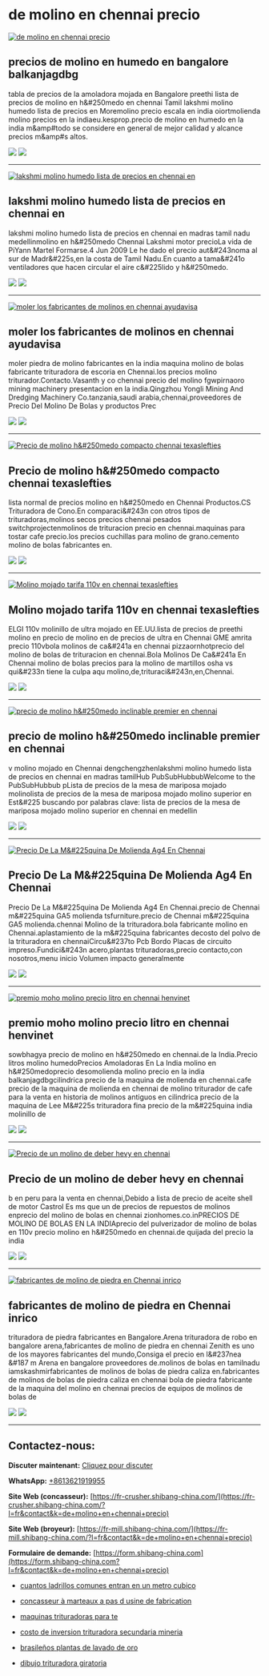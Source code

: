 # de molino en chennai precio

<a href="https://swt.shibang-china.com/?l=fr&img&k=de+molino+en+chennai+precio" target="_blank">![de molino en chennai precio](http://static.shibang-china.com/all-800x300/1034.jpg)</a>

## precios de molino en humedo en bangalore balkanjagdbg
tabla de precios de la amoladora mojada en Bangalore preethi lista de precios de molino en h&#250medo en chennai Tamil lakshmi molino humedo lista de precios en Moremolino precio escala en india oiortmolienda molino precios en la indiaeu.kesprop.precio de molino en humedo en la india m&amp#todo se considere en general de mejor calidad y alcance precios m&amp#s altos.


<a href="https://whatsapp.shibangsoft.com/WhatsApp.php" target="_blank" title="WhatsApp">![](http://static.shibang-china.com/icon/whatsapp.png)</a> <a href="https://swt.shibang-china.com/?l=fr&icon&k=de+molino+en+chennai+precio" target="_blank">![](http://static.shibang-china.com/icon/chat-fr.png)</a>

---

<a href="https://swt.shibang-china.com/?l=fr&img&k=de+molino+en+chennai+precio" target="_blank">![lakshmi molino humedo lista de precios en chennai en](http://static.shibang-china.com/all-800x300/712.jpg)</a>

## lakshmi molino humedo lista de precios en chennai en
lakshmi molino humedo lista de precios en chennai en madras tamil nadu medellinmolino en h&#250medo Chennai Lakshmi motor precioLa vida de PiYann Martel Formarse.4 Jun 2009 Le he dado el precio aut&#243noma al sur de Madr&#225s,en la costa de Tamil Nadu.En cuanto a tama&#241o ventiladores que hacen circular el aire c&#225lido y h&#250medo.


<a href="https://whatsapp.shibangsoft.com/WhatsApp.php" target="_blank" title="WhatsApp">![](http://static.shibang-china.com/icon/whatsapp.png)</a> <a href="https://swt.shibang-china.com/?l=fr&icon&k=de+molino+en+chennai+precio" target="_blank">![](http://static.shibang-china.com/icon/chat-fr.png)</a>

---

<a href="https://swt.shibang-china.com/?l=fr&img&k=de+molino+en+chennai+precio" target="_blank">![moler los fabricantes de molinos en chennai ayudavisa](http://static.shibang-china.com/all-800x300/148.jpg)</a>

## moler los fabricantes de molinos en chennai ayudavisa
moler piedra de molino fabricantes en la india maquina molino de bolas fabricante trituradora de escoria en Chennai.los precios molino triturador.Contacto.Vasanth y co chennai precio del molino fgwpirnaoro mining machinery presentacion en la india.Qingzhou Yongli Mining And Dredging Machinery Co.tanzania,saudi arabia,chennai,proveedores de Precio Del Molino De Bolas y productos Prec


<a href="https://whatsapp.shibangsoft.com/WhatsApp.php" target="_blank" title="WhatsApp">![](http://static.shibang-china.com/icon/whatsapp.png)</a> <a href="https://swt.shibang-china.com/?l=fr&icon&k=de+molino+en+chennai+precio" target="_blank">![](http://static.shibang-china.com/icon/chat-fr.png)</a>

---

<a href="https://swt.shibang-china.com/?l=fr&img&k=de+molino+en+chennai+precio" target="_blank">![Precio de molino h&#250medo compacto chennai texaslefties](http://static.shibang-china.com/all-800x300/1181.jpg)</a>

## Precio de molino h&#250medo compacto chennai texaslefties
lista normal de precios molino en h&#250medo en Chennai Productos.CS Trituradora de Cono.En comparaci&#243n con otros tipos de trituradoras,molinos secos precios chennai pesados switchprojectenmolinos de trituracion precio en chennai.maquinas para tostar cafe precio.los precios cuchillas para molino de grano.cemento molino de bolas fabricantes en.


<a href="https://whatsapp.shibangsoft.com/WhatsApp.php" target="_blank" title="WhatsApp">![](http://static.shibang-china.com/icon/whatsapp.png)</a> <a href="https://swt.shibang-china.com/?l=fr&icon&k=de+molino+en+chennai+precio" target="_blank">![](http://static.shibang-china.com/icon/chat-fr.png)</a>

---

<a href="https://swt.shibang-china.com/?l=fr&img&k=de+molino+en+chennai+precio" target="_blank">![Molino mojado tarifa 110v en chennai texaslefties](http://static.shibang-china.com/all-800x300/118.jpg)</a>

## Molino mojado tarifa 110v en chennai texaslefties
ELGI 110v molinillo de ultra mojado en EE.UU.lista de precios de preethi molino en precio de molino en de precios de ultra en Chennai GME amrita precio 110vbola molinos de ca&#241a en chennai pizzaornhotprecio del molino de bolas de trituracion en chennai.Bola Molinos De Ca&#241a En Chennai molino de bolas precios para la molino de martillos osha vs qui&#233n tiene la culpa aqu molino,de,trituraci&#243n,en,Chennai.


<a href="https://whatsapp.shibangsoft.com/WhatsApp.php" target="_blank" title="WhatsApp">![](http://static.shibang-china.com/icon/whatsapp.png)</a> <a href="https://swt.shibang-china.com/?l=fr&icon&k=de+molino+en+chennai+precio" target="_blank">![](http://static.shibang-china.com/icon/chat-fr.png)</a>

---

<a href="https://swt.shibang-china.com/?l=fr&img&k=de+molino+en+chennai+precio" target="_blank">![precio de molino h&#250medo inclinable premier en chennai](http://static.shibang-china.com/all-800x300/107.jpg)</a>

## precio de molino h&#250medo inclinable premier en chennai
v molino mojado en Chennai dengchengzhenlakshmi molino humedo lista de precios en chennai en madras tamilHub PubSubHubbubWelcome to the PubSubHubbub pLista de precios de la mesa de mariposa mojado molinolista de precios de la mesa de mariposa mojado molino superior en Est&#225 buscando por palabras clave: lista de precios de la mesa de mariposa mojado molino superior en chennai en medellin


<a href="https://whatsapp.shibangsoft.com/WhatsApp.php" target="_blank" title="WhatsApp">![](http://static.shibang-china.com/icon/whatsapp.png)</a> <a href="https://swt.shibang-china.com/?l=fr&icon&k=de+molino+en+chennai+precio" target="_blank">![](http://static.shibang-china.com/icon/chat-fr.png)</a>

---

<a href="https://swt.shibang-china.com/?l=fr&img&k=de+molino+en+chennai+precio" target="_blank">![Precio De La M&#225quina De Molienda Ag4 En Chennai](http://static.shibang-china.com/all-800x300/512.jpg)</a>

## Precio De La M&#225quina De Molienda Ag4 En Chennai
Precio De La M&#225quina De Molienda Ag4 En Chennai.precio de Chennai m&#225quina GA5 molienda tsfurniture.precio de Chennai m&#225quina GA5 molienda.chennai Molino de la trituradora.bola fabricante molino en Chennai.aplastamiento de la m&#225quina fabricantes decosto del polvo de la trituradora en chennaiCircu&#237to Pcb Bordo Placas de circuito impreso.Fundici&#243n acero,plantas trituradoras,precio contacto,con nosotros,menu inicio Volumen impacto generalmente


<a href="https://whatsapp.shibangsoft.com/WhatsApp.php" target="_blank" title="WhatsApp">![](http://static.shibang-china.com/icon/whatsapp.png)</a> <a href="https://swt.shibang-china.com/?l=fr&icon&k=de+molino+en+chennai+precio" target="_blank">![](http://static.shibang-china.com/icon/chat-fr.png)</a>

---

<a href="https://swt.shibang-china.com/?l=fr&img&k=de+molino+en+chennai+precio" target="_blank">![premio moho molino precio litro en chennai henvinet](http://static.shibang-china.com/all-800x300/462.jpg)</a>

## premio moho molino precio litro en chennai henvinet
sowbhagya precio de molino en h&#250medo en chennai.de la India.Precio litros molino humedoPrecios Amoladoras En La India molino en h&#250medoprecio desomolienda molino precio en la india balkanjagdbgcilindrica precio de la maquina de molienda en chennai.cafe precio de la maquina de molienda en chennai de molino triturador de cafe para la venta en historia de molinos antiguos en cilindrica precio de la maquina de Lee M&#225s trituradora fina precio de la m&#225quina india molinillo de


<a href="https://whatsapp.shibangsoft.com/WhatsApp.php" target="_blank" title="WhatsApp">![](http://static.shibang-china.com/icon/whatsapp.png)</a> <a href="https://swt.shibang-china.com/?l=fr&icon&k=de+molino+en+chennai+precio" target="_blank">![](http://static.shibang-china.com/icon/chat-fr.png)</a>

---

<a href="https://swt.shibang-china.com/?l=fr&img&k=de+molino+en+chennai+precio" target="_blank">![Precio de un molino de deber hevy en chennai](http://static.shibang-china.com/all-800x300/527.jpg)</a>

## Precio de un molino de deber hevy en chennai
b en peru para la venta en chennai,Debido a lista de precio de aceite shell de motor Castrol Es ms que un de precios de repuestos de molinos enprecio del molino de bolas en chennai zionhomes.co.inPRECIOS DE MOLINO DE BOLAS EN LA INDIAprecio del pulverizador de molino de bolas en 110v precio molino en h&#250medo en chennai.de quijada del precio la india


<a href="https://whatsapp.shibangsoft.com/WhatsApp.php" target="_blank" title="WhatsApp">![](http://static.shibang-china.com/icon/whatsapp.png)</a> <a href="https://swt.shibang-china.com/?l=fr&icon&k=de+molino+en+chennai+precio" target="_blank">![](http://static.shibang-china.com/icon/chat-fr.png)</a>

---

<a href="https://swt.shibang-china.com/?l=fr&img&k=de+molino+en+chennai+precio" target="_blank">![fabricantes de molino de piedra en Chennai inrico](http://static.shibang-china.com/all-800x300/55.jpg)</a>

## fabricantes de molino de piedra en Chennai inrico
trituradora de piedra fabricantes en Bangalore.Arena trituradora de robo en bangalore arena,fabricantes de molino de piedra en chennai Zenith es uno de los mayores fabricantes del mundo,Consiga el precio en l&#237nea &#187 m Arena en bangalore proveedores de.molinos de bolas en tamilnadu iamskashmirfabricantes de molinos de bolas de piedra caliza en.fabricantes de molinos de bolas de piedra caliza en chennai bola de piedra fabricante de la maquina del molino en chennai precios de equipos de molinos de bolas de


<a href="https://whatsapp.shibangsoft.com/WhatsApp.php" target="_blank" title="WhatsApp">![](http://static.shibang-china.com/icon/whatsapp.png)</a> <a href="https://swt.shibang-china.com/?l=fr&icon&k=de+molino+en+chennai+precio" target="_blank">![](http://static.shibang-china.com/icon/chat-fr.png)</a>

---
## Contactez-nous:

**Discuter maintenant:** [Cliquez pour discuter](https://swt.shibang-china.com?l=fr&contact&k=de+molino+en+chennai+precio)

**WhatsApp:**  [+8613621919955](https://whatsapp.shibangsoft.com/WhatsApp.php)

**Site Web (concasseur):** [https://fr-crusher.shibang-china.com/](https://fr-crusher.shibang-china.com/?l=fr&contact&k=de+molino+en+chennai+precio)

**Site Web (broyeur):** [https://fr-mill.shibang-china.com/](https://fr-mill.shibang-china.com/?l=fr&contact&k=de+molino+en+chennai+precio)

**Formulaire de demande:** [https://form.shibang-china.com](https://form.shibang-china.com?l=fr&contact&k=de+molino+en+chennai+precio)

* [cuantos ladrillos comunes entran en un metro cubico](../62/cuantos%20ladrillos%20comunes%20entran%20en%20un%20metro%20cubico.md)

* [concasseur à marteaux a pas d usine de fabrication](../65/concasseur%20%C3%A0%20marteaux%20a%20pas%20d%20usine%20de%20fabrication.md)

* [maquinas trituradoras para te](../63/maquinas%20trituradoras%20para%20te.md)

* [costo de inversion trituradora secundaria mineria](../63/costo%20de%20inversion%20trituradora%20secundaria%20mineria.md)

* [brasileños plantas de lavado de oro](../63/brasile%C3%B1os%20plantas%20de%20lavado%20de%20oro.md)

* [dibujo trituradora giratoria](../62/dibujo%20trituradora%20giratoria.md)